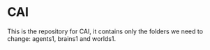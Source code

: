 # CAI
This is the repository for CAI, it contains only the folders we need to change: agents1, brains1 and worlds1.
